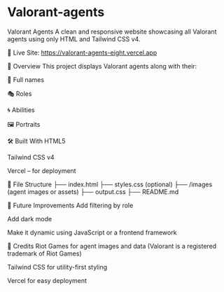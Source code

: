 # Valorant-agents

Valorant Agents
A clean and responsive website showcasing all Valorant agents using only HTML and Tailwind CSS v4.

🔗 Live Site: https://valorant-agents-eight.vercel.app

🚀 Overview
This project displays Valorant agents along with their:

🧍 Full names

🎭 Roles

🌀 Abilities

🖼️ Portraits

🛠️ Built With
HTML5

Tailwind CSS v4

Vercel – for deployment

📂 File Structure
├── index.html
├── styles.css (optional)
├── /images (agent images or assets)
├── output.css
├── README.md

📌 Future Improvements
 Add filtering by role

 Add dark mode

 Make it dynamic using JavaScript or a frontend framework

🙏 Credits
Riot Games for agent images and data (Valorant is a registered trademark of Riot Games)

Tailwind CSS for utility-first styling

Vercel for easy deployment
